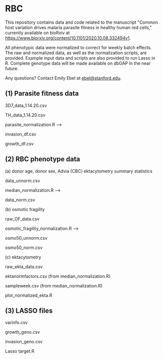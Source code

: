 # RBC

This repository contains data and code related to the manuscript "Common host variation drives malaria parasite fitness in healthy human red cells," currently available on bioRxiv at https://www.biorxiv.org/content/10.1101/2020.10.08.332494v1.

All phenotypic data were normalized to correct for weekly batch effects. The raw and normalized data, as well as the normalization scripts, are provided. Example input data and scripts are also provided to run Lasso in R. Complete genotype data will be made available on dbGAP in the near future. 

Any questions? Contact Emily Ebel at ebel@stanford.edu.



## (1) Parasite fitness data

3D7_data_1.14.20.csv 

TH_data_1.14.20.csv 

parasite_normalization.R --> 

invasion_df.csv 

growth_df.csv 




## (2) RBC phenotype data  

(a) donor age, donor sex, Advia (CBC) ektacytometry summary statistics 

data_unnorm.csv 

median_normalization.R  --> 

data_norm.csv 


(b) osmotic fragility

raw_OF_data.csv

osmotic_fragility_normalization.R --> 

osmo50_unnorm.csv 

osmo50_norm.csv


(c) ektacytometry 

raw_ekta_data.csv

ektanormfactors.csv (from median_normalization.R)

sampleweek.csv (from median_normalization.R)

plot_normalized_ekta.R




## (3) LASSO files 

varinfo.csv

growth_geno.csv

invasion_geno.csv

Lasso target.R
